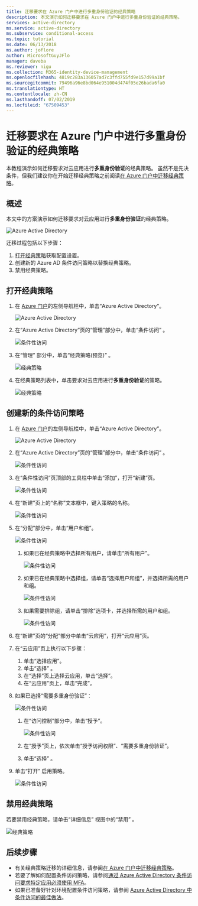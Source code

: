 ```yaml
---
title: 迁移要求在 Azure 门户中进行多重身份验证的经典策略
description: 本文演示如何迁移要求在 Azure 门户中进行多重身份验证的经典策略。
services: active-directory
ms.service: active-directory
ms.subservice: conditional-access
ms.topic: tutorial
ms.date: 06/13/2018
ms.author: joflore
author: MicrosoftGuyJFlo
manager: daveba
ms.reviewer: nigu
ms.collection: M365-identity-device-management
ms.openlocfilehash: 4819c283a136057ad7c3ffd755fd9e157d99a1bf
ms.sourcegitcommit: 79496a96e8bd064e951004d474f05e26bada6fa0
ms.translationtype: HT
ms.contentlocale: zh-CN
ms.lasthandoff: 07/02/2019
ms.locfileid: "67509453"
---
```

# <a name="migrate-a-classic-policy-that-requires-multi-factor-authentication-in-the-azure-portal"></a>迁移要求在 Azure 门户中进行多重身份验证的经典策略

本教程演示如何迁移要求对云应用进行**多重身份验证**的经典策略。 虽然不是先决条件，但我们建议你在开始迁移经典策略之前阅读[在 Azure 门户中迁移经典策略](policy-migration.md)。

## <a name="overview"></a>概述

本文中的方案演示如何迁移要求对云应用进行**多重身份验证**的经典策略。

![Azure Active Directory](./media/policy-migration/33.png)

迁移过程包括以下步骤：

1. [打开经典策略](#open-a-classic-policy)获取配置设置。
1. 创建新的 Azure AD 条件访问策略以替换经典策略。 
1. 禁用经典策略。

## <a name="open-a-classic-policy"></a>打开经典策略

1. 在 [Azure 门户](https://portal.azure.com)的左侧导航栏中，单击“Azure Active Directory”。 

   ![Azure Active Directory](./media/policy-migration-mfa/01.png)

1. 在“Azure Active Directory”页的“管理”部分中，单击“条件访问”    。

   ![条件性访问](./media/policy-migration-mfa/02.png)

1. 在“管理”  部分中，单击“经典策略(预览)”  。

   ![经典策略](./media/policy-migration-mfa/12.png)

1. 在经典策略列表中，单击要求对云应用进行**多重身份验证**的策略。

   ![经典策略](./media/policy-migration-mfa/13.png)

## <a name="create-a-new-conditional-access-policy"></a>创建新的条件访问策略

1. 在 [Azure 门户](https://portal.azure.com)的左侧导航栏中，单击“Azure Active Directory”。 

   ![Azure Active Directory](./media/policy-migration/01.png)

1. 在“Azure Active Directory”页的“管理”部分中，单击“条件访问”    。

   ![条件性访问](./media/policy-migration/02.png)

1. 在“条件性访问”页顶部的工具栏中单击“添加”，打开“新建”页。   

   ![条件性访问](./media/policy-migration/03.png)

1. 在“新建”页上的“名称”文本框中，键入策略的名称。  

   ![条件性访问](./media/policy-migration/29.png)

1. 在“分配”部分中，单击“用户和组”。  

   ![条件性访问](./media/policy-migration/05.png)

   1. 如果已在经典策略中选择所有用户，请单击“所有用户”。  

      ![条件性访问](./media/policy-migration/35.png)

   1. 如果已在经典策略中选择组，请单击“选择用户和组”，并选择所需的用户和组。 

      ![条件性访问](./media/policy-migration/36.png)

   1. 如果需要排除组，请单击“排除”选项卡，并选择所需的用户和组。  

      ![条件性访问](./media/policy-migration/37.png)

1. 在“新建”页的“分配”部分中单击“云应用”，打开“云应用”页。    
1. 在“云应用”页上执行以下步骤： 
   1. 单击“选择应用”。 
   1. 单击“选择”  。
   1. 在“选择”页上选择云应用，单击“选择”。  
   1. 在“云应用”页上，单击“完成”。  
1. 如果已选择“需要多重身份验证”： 

   ![条件性访问](./media/policy-migration/26.png)

   1. 在“访问控制”部分中，单击“授予”。  

      ![条件性访问](./media/policy-migration/27.png)

   1. 在“授予”页上，依次单击“授予访问权限”、“需要多重身份验证”。   
   1. 单击“选择”  。
1. 单击“打开”  启用策略。

   ![条件性访问](./media/policy-migration/30.png)

## <a name="disable-the-classic-policy"></a>禁用经典策略

若要禁用经典策略，请单击“详细信息”  视图中的“禁用”  。

![经典策略](./media/policy-migration-mfa/14.png)

## <a name="next-steps"></a>后续步骤

- 有关经典策略迁移的详细信息，请参阅[在 Azure 门户中迁移经典策略](policy-migration.md)。
- 若要了解如何配置条件访问策略，请参阅[通过 Azure Active Directory 条件访问要求特定应用必须使用 MFA](app-based-mfa.md)。
- 如果已准备好针对环境配置条件访问策略，请参阅 [Azure Active Directory 中条件访问的最佳做法](best-practices.md)。
